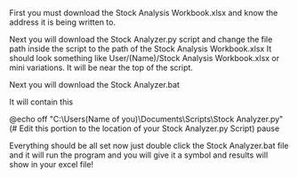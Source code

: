 First you must download the Stock Analysis Workbook.xlsx and know the address it is being written to.

Next you will download the Stock Analyzer.py script and change the file path inside the script to the path of the Stock Analysis Workbook.xlsx
It should look something like User/(Name)/Stock Analysis Workbook.xlsx or mini variations. It will be near the top of the script.

Next you will download the Stock Analyzer.bat 

It will contain this

@echo off
"C:\Users\(Name of you)\Documents\Scripts\Stock Analyzer.py" (# Edit this portion to the location of your Stock Analyzer.py Script) pause


Everything should be all set now
just double click the Stock Analyzer.bat file and it will run the program and you will give it a symbol and results will show in your excel file!

